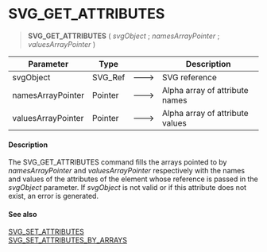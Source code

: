 # SVG_GET_ATTRIBUTES

>**SVG_GET_ATTRIBUTES** ( *svgObject* ; *namesArrayPointer* ; *valuesArrayPointer* )

| Parameter | Type |  | Description |
| --- | --- | --- | --- |
| svgObject | SVG_Ref | &#x1F852; | SVG reference |
| namesArrayPointer | Pointer | &#x1F852; | Alpha array of attribute names |
| valuesArrayPointer | Pointer | &#x1F852; | Alpha array of attribute values |



#### Description 

The SVG\_GET\_ATTRIBUTES command fills the arrays pointed to by *namesArrayPointer* and *valuesArrayPointer* respectively with the names and values of the attributes of the element whose reference is passed in the *svgObject* parameter. If *svgObject* is not valid or if this attribute does not exist, an error is generated.

#### See also 

[SVG\_SET\_ATTRIBUTES](SVG%5FSET%5FATTRIBUTES.md)  
[SVG\_SET\_ATTRIBUTES\_BY\_ARRAYS](SVG%5FSET%5FATTRIBUTES%5FBY%5FARRAYS.md)  